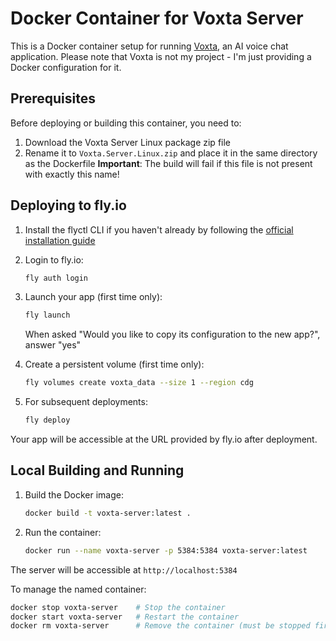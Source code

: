 # Docker Container for Voxta Server

This is a Docker container setup for running [Voxta](https://voxta.ai/), an AI voice chat application. 
Please note that Voxta is not my project - I'm just providing a Docker configuration for it.

## Prerequisites

Before deploying or building this container, you need to:

1. Download the Voxta Server Linux package zip file
2. Rename it to `Voxta.Server.Linux.zip` and place it in the same directory as the Dockerfile
   **Important**: The build will fail if this file is not present with exactly this name!

## Deploying to fly.io

1. Install the flyctl CLI if you haven't already by following the [official installation guide](https://fly.io/docs/flyctl/install/)

2. Login to fly.io:
   ```bash
   fly auth login
   ```

3. Launch your app (first time only):
   ```bash
   fly launch
   ```
   When asked "Would you like to copy its configuration to the new app?", answer "yes"

4. Create a persistent volume (first time only):
   ```bash
   fly volumes create voxta_data --size 1 --region cdg
   ```

5. For subsequent deployments:
   ```bash
   fly deploy
   ```

Your app will be accessible at the URL provided by fly.io after deployment.

## Local Building and Running

1. Build the Docker image:
   ```bash
   docker build -t voxta-server:latest .
   ```

2. Run the container:
   ```bash
   docker run --name voxta-server -p 5384:5384 voxta-server:latest
   ```

The server will be accessible at `http://localhost:5384`

To manage the named container:
   ```bash
   docker stop voxta-server    # Stop the container
   docker start voxta-server   # Restart the container
   docker rm voxta-server      # Remove the container (must be stopped first)
   ```

